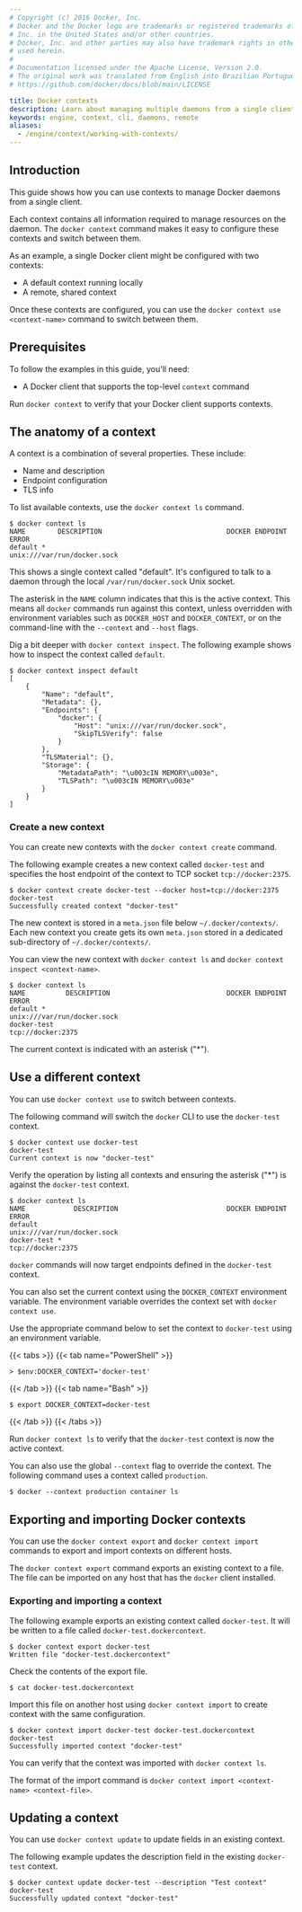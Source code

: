 ```yaml
---
# Copyright (c) 2016 Docker, Inc.
# Docker and the Docker logo are trademarks or registered trademarks of Docker,
# Inc. in the United States and/or other countries.
# Docker, Inc. and other parties may also have trademark rights in other terms
# used herein.
#
# Documentation licensed under the Apache License, Version 2.0.
# The original work was translated from English into Brazilian Portuguese.
# https://github.com/docker/docs/blob/main/LICENSE

title: Docker contexts
description: Learn about managing multiple daemons from a single client with contexts
keywords: engine, context, cli, daemons, remote
aliases:
  - /engine/context/working-with-contexts/
---
```

## Introduction

This guide shows how you can use contexts to manage Docker daemons from a single client.

Each context contains all information required to manage resources on the daemon.
The `docker context` command makes it easy to configure these contexts and switch between them.

As an example, a single Docker client might be configured with two contexts:

- A default context running locally
- A remote, shared context

Once these contexts are configured,
you can use the `docker context use <context-name>` command
to switch between them.

## Prerequisites

To follow the examples in this guide, you'll need:

- A Docker client that supports the top-level `context` command

Run `docker context` to verify that your Docker client supports contexts.

## The anatomy of a context

A context is a combination of several properties. These include:

- Name and description
- Endpoint configuration
- TLS info

To list available contexts, use the `docker context ls` command.

```console
$ docker context ls
NAME        DESCRIPTION                               DOCKER ENDPOINT               ERROR
default *                                             unix:///var/run/docker.sock
```

This shows a single context called "default".
It's configured to talk to a daemon through the local `/var/run/docker.sock` Unix socket.

The asterisk in the `NAME` column indicates that this is the active context.
This means all `docker` commands run against this context,
unless overridden with environment variables such as `DOCKER_HOST` and `DOCKER_CONTEXT`,
or on the command-line with the `--context` and `--host` flags.

Dig a bit deeper with `docker context inspect`.
The following example shows how to inspect the context called `default`.

```console
$ docker context inspect default
[
    {
        "Name": "default",
        "Metadata": {},
        "Endpoints": {
            "docker": {
                "Host": "unix:///var/run/docker.sock",
                "SkipTLSVerify": false
            }
        },
        "TLSMaterial": {},
        "Storage": {
            "MetadataPath": "\u003cIN MEMORY\u003e",
            "TLSPath": "\u003cIN MEMORY\u003e"
        }
    }
]
```

### Create a new context

You can create new contexts with the `docker context create` command.

The following example creates a new context called `docker-test` and specifies
the host endpoint of the context to TCP socket `tcp://docker:2375`.

```console
$ docker context create docker-test --docker host=tcp://docker:2375
docker-test
Successfully created context "docker-test"
```

The new context is stored in a `meta.json` file below `~/.docker/contexts/`.
Each new context you create gets its own `meta.json` stored in a dedicated sub-directory of `~/.docker/contexts/`.

You can view the new context with `docker context ls` and `docker context inspect <context-name>`.

```console
$ docker context ls
NAME          DESCRIPTION                             DOCKER ENDPOINT               ERROR
default *                                             unix:///var/run/docker.sock
docker-test                                           tcp://docker:2375
```

The current context is indicated with an asterisk ("\*").

## Use a different context

You can use `docker context use` to switch between contexts.

The following command will switch the `docker` CLI to use the `docker-test` context.

```console
$ docker context use docker-test
docker-test
Current context is now "docker-test"
```

Verify the operation by listing all contexts and ensuring the asterisk ("\*") is against the `docker-test` context.

```console
$ docker context ls
NAME            DESCRIPTION                           DOCKER ENDPOINT               ERROR
default                                               unix:///var/run/docker.sock
docker-test *                                         tcp://docker:2375
```

`docker` commands will now target endpoints defined in the `docker-test` context.

You can also set the current context using the `DOCKER_CONTEXT` environment variable.
The environment variable overrides the context set with `docker context use`.

Use the appropriate command below to set the context to `docker-test` using an environment variable.

{{< tabs >}}
{{< tab name="PowerShell" >}}

```ps
> $env:DOCKER_CONTEXT='docker-test'
```

{{< /tab >}}
{{< tab name="Bash" >}}

```console
$ export DOCKER_CONTEXT=docker-test
```

{{< /tab >}}
{{< /tabs >}}

Run `docker context ls` to verify that the `docker-test` context is now the
active context.

You can also use the global `--context` flag to override the context.
The following command uses a context called `production`.

```console
$ docker --context production container ls
```

## Exporting and importing Docker contexts

You can use the `docker context export` and `docker context import` commands
to export and import contexts on different hosts.

The `docker context export` command exports an existing context to a file.
The file can be imported on any host that has the `docker` client installed.

### Exporting and importing a context

The following example exports an existing context called `docker-test`.
It will be written to a file called `docker-test.dockercontext`.

```console
$ docker context export docker-test
Written file "docker-test.dockercontext"
```

Check the contents of the export file.

```console
$ cat docker-test.dockercontext
```

Import this file on another host using `docker context import`
to create context with the same configuration.

```console
$ docker context import docker-test docker-test.dockercontext
docker-test
Successfully imported context "docker-test"
```

You can verify that the context was imported with `docker context ls`.

The format of the import command is `docker context import <context-name> <context-file>`.

## Updating a context

You can use `docker context update` to update fields in an existing context.

The following example updates the description field in the existing `docker-test` context.

```console
$ docker context update docker-test --description "Test context"
docker-test
Successfully updated context "docker-test"
```
